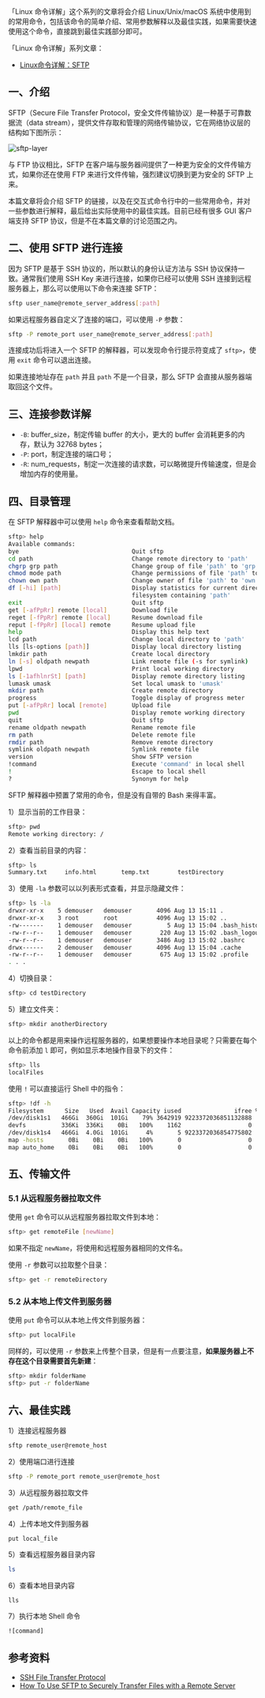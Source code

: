   
「Linux 命令详解」这个系列的文章将会介绍 Linux/Unix/macOS 系统中使用到的常用命令，包括该命令的简单介绍、常用参数解释以及最佳实践，如果需要快速使用这个命令，直接跳到最佳实践部分即可。

「Linux 命令详解」系列文章：

- [Linux命令详解：SFTP][1]

## 一、介绍

SFTP（Secure File Transfer Protocol，安全文件传输协议）是一种基于可靠数据流（data stream），提供文件存取和管理的网络传输协议，它在网络协议层的结构如下图所示：

![sftp-layer][image-1]

与 FTP 协议相比，SFTP 在客户端与服务器间提供了一种更为安全的文件传输方式，如果你还在使用 FTP 来进行文件传输，强烈建议切换到更为安全的 SFTP 上来。

本篇文章将会介绍 SFTP 的链接，以及在交互式命令行中的一些常用命令，并对一些参数进行解释，最后给出实际使用中的最佳实践。目前已经有很多 GUI 客户端支持 SFTP 协议，但是不在本篇文章的讨论范围之内。

## 二、使用 SFTP 进行连接

因为 SFTP 是基于 SSH 协议的，所以默认的身份认证方法与 SSH 协议保持一致。通常我们使用 SSH Key 来进行连接，如果你已经可以使用 SSH 连接到远程服务器上，那么可以使用以下命令来连接 SFTP：

```bash
sftp user_name@remote_server_address[:path]
```

如果远程服务器自定义了连接的端口，可以使用 `-P` 参数：

```bash
sftp -P remote_port user_name@remote_server_address[:path]
```

连接成功后将进入一个 SFTP 的解释器，可以发现命令行提示符变成了 `sftp>`，使用 `exit` 命令可以退出连接。

如果连接地址存在 `path` 并且 `path` 不是一个目录，那么 SFTP 会直接从服务器端取回这个文件。

## 三、连接参数详解

- `-B`: buffer\_size，制定传输 buffer 的大小，更大的 buffer 会消耗更多的内存，默认为 32768 bytes；
- `-P`: port，制定连接的端口号；
- `-R`: num\_requests，制定一次连接的请求数，可以略微提升传输速度，但是会增加内存的使用量。

## 四、目录管理

在 SFTP 解释器中可以使用 `help` 命令来查看帮助文档。

```bash
sftp> help
Available commands:
bye                                Quit sftp
cd path                            Change remote directory to 'path'
chgrp grp path                     Change group of file 'path' to 'grp'
chmod mode path                    Change permissions of file 'path' to 'mode'
chown own path                     Change owner of file 'path' to 'own'
df [-hi] [path]                    Display statistics for current directory or
                                   filesystem containing 'path'
exit                               Quit sftp
get [-afPpRr] remote [local]       Download file
reget [-fPpRr] remote [local]      Resume download file
reput [-fPpRr] [local] remote      Resume upload file
help                               Display this help text
lcd path                           Change local directory to 'path'
lls [ls-options [path]]            Display local directory listing
lmkdir path                        Create local directory
ln [-s] oldpath newpath            Link remote file (-s for symlink)
lpwd                               Print local working directory
ls [-1afhlnrSt] [path]             Display remote directory listing
lumask umask                       Set local umask to 'umask'
mkdir path                         Create remote directory
progress                           Toggle display of progress meter
put [-afPpRr] local [remote]       Upload file
pwd                                Display remote working directory
quit                               Quit sftp
rename oldpath newpath             Rename remote file
rm path                            Delete remote file
rmdir path                         Remove remote directory
symlink oldpath newpath            Symlink remote file
version                            Show SFTP version
!command                           Execute 'command' in local shell
!                                  Escape to local shell
?                                  Synonym for help
```

SFTP 解释器中预置了常用的命令，但是没有自带的 Bash 来得丰富。

1）显示当前的工作目录：

```bash
sftp> pwd
Remote working directory: /
```

2）查看当前目录的内容：

```bash
sftp> ls
Summary.txt     info.html       temp.txt        testDirectory
```

3）使用 `-la` 参数可以以列表形式查看，并显示隐藏文件：

```bash
sftp> ls -la
drwxr-xr-x    5 demouser   demouser       4096 Aug 13 15:11 .
drwxr-xr-x    3 root       root           4096 Aug 13 15:02 ..
-rw-------    1 demouser   demouser          5 Aug 13 15:04 .bash_history
-rw-r--r--    1 demouser   demouser        220 Aug 13 15:02 .bash_logout
-rw-r--r--    1 demouser   demouser       3486 Aug 13 15:02 .bashrc
drwx------    2 demouser   demouser       4096 Aug 13 15:04 .cache
-rw-r--r--    1 demouser   demouser        675 Aug 13 15:02 .profile
. . .
```

4）切换目录：

```bash
sftp> cd testDirectory
```

5）建立文件夹：

```bash
sftp> mkdir anotherDirectory
```

以上的命令都是用来操作远程服务器的，如果想要操作本地目录呢？只需要在每个命令前添加 `l` 即可，例如显示本地操作目录下的文件：

```bash
sftp> lls
localFiles
```

使用 `!` 可以直接运行 Shell 中的指令：

```bash
sftp> !df -h
Filesystem      Size   Used  Avail Capacity iused               ifree %iused  Mounted on
/dev/disk1s1   466Gi  360Gi  101Gi    79% 3642919 9223372036851132888    0%   /
devfs          336Ki  336Ki    0Bi   100%    1162                   0  100%   /dev
/dev/disk1s4   466Gi  4.0Gi  101Gi     4%       5 9223372036854775802    0%   /private/var/vm
map -hosts       0Bi    0Bi    0Bi   100%       0                   0  100%   /net
map auto_home    0Bi    0Bi    0Bi   100%       0                   0  100%   /home
```

## 五、传输文件

### 5.1 从远程服务器拉取文件

使用 `get` 命令可以从远程服务器拉取文件到本地：

```bash
sftp> get remoteFile [newName]
```

如果不指定 `newName`，将使用和远程服务器相同的文件名。

使用 `-r` 参数可以拉取整个目录：

```bash
sftp> get -r remoteDirectory
```

### 5.2 从本地上传文件到服务器

使用 `put` 命令可以从本地上传文件到服务器：

```bash
sftp> put localFile
```

同样的，可以使用 `-r` 参数来上传整个目录，但是有一点要注意，**如果服务器上不存在这个目录需要首先新建**：

```bash
sftp> mkdir folderName
sftp> put -r folderName
```

## 六、最佳实践

1）连接远程服务器

```bash
sftp remote_user@remote_host
```

2）使用端口进行连接

```bash
sftp -P remote_port remote_user@remote_host
```

3）从远程服务器拉取文件

```bash
get /path/remote_file
```

4）上传本地文件到服务器

```bash
put local_file
```

5）查看远程服务器目录内容

```bash
ls
```

6）查看本地目录内容

```bassh
lls
```

7）执行本地 Shell 命令

```bash
![command]
```

## 参考资料

- [SSH File Transfer Protocol][3]
- [How To Use SFTP to Securely Transfer Files with a Remote Server][4]

[1]:	http://jiayuanzhang.com/linux-command-sftp/
[2]:	https://draveness.me/
[3]:	https://en.wikipedia.org/wiki/SSH_File_Transfer_Protocol
[4]:	https://www.digitalocean.com/community/tutorials/how-to-use-sftp-to-securely-transfer-files-with-a-remote-server

[image-1]: https://raw.githubusercontent.com/forrestchang/img-repo/master/sftp-layer.png

